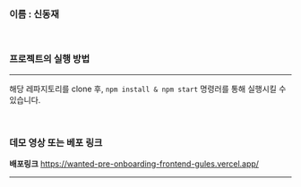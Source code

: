 ### 이름 : 신동재

</br>

### 프로젝트의 실행 방법

---

해당 레파지토리를 clone 후, `npm install & npm start` 명령러를 통해 실행시킬 수 있습니다.

</br>

### 데모 영상 또는 베포 링크

**배포링크**
https://wanted-pre-onboarding-frontend-gules.vercel.app/

---
